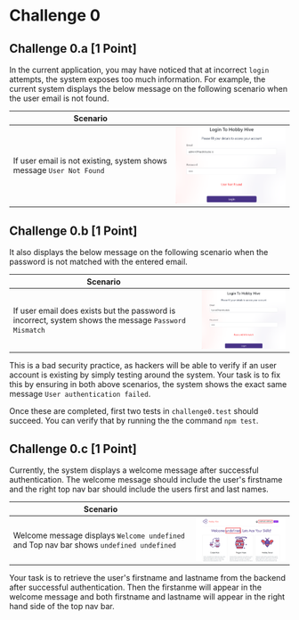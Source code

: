 # Challenge 0

## Challenge 0.a [1 Point]

In the current application, you may have noticed that at incorrect `login` attempts,  the system exposes too much information. For example, the current system displays the below message on the following scenario when the user email is not found.

| Scenario      |  |
| ----------- | ----------- |
| If user email is not existing, system shows message `User Not Found`      | <img src="./images/0a.png" width="350">      |


## Challenge 0.b [1 Point]

It also displays the below message on the following scenario when the password is not matched with the entered email.

| Scenario      |  |
| ----------- | ----------- |
| If user email does exists but the password is incorrect, system shows the message `Password Mismatch`   | <img src="./images/0b.png" width="350">         |

This is a bad security practice, as hackers will be able to verify if an user account is existing by simply testing around the system. Your task is to fix this by ensuring in both above scenarios, the system shows the exact same message `User authentication failed`.

Once these are completed, first two tests in `challenge0.test` should succeed. You can verify that by running the the command `npm test`.


## Challenge 0.c [1 Point]

Currently, the system displays a welcome message after successful authentication. The welcome message should include the user's firstname and the right top nav bar should include the users first and last names. 

| Scenario      |  |
| ----------- | ----------- |
| Welcome message displays `Welcome undefined` and Top nav bar shows `undefined undefined`  | <img src="./images/0c.png" width="350">         |

Your task is to retrieve the user's firstname and lastname from the backend after successful authentication. Then the firstanme will appear in the welcome message and both firstname and lastname will appear in the right hand side of the top nav bar.